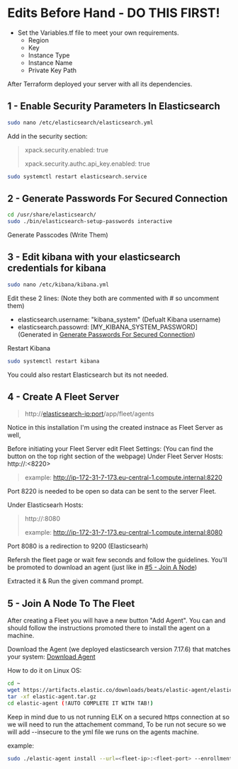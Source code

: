 # Edits Before Hand - DO THIS FIRST!
* Set the Variables.tf file to meet your own requirements.
	* Region
	* Key
	* Instance Type
	* Instance Name
	* Private Key Path

After Terraform deployed your server with all its dependencies.

## 1 - Enable Security Parameters In Elasticsearch
```sh
sudo nano /etc/elasticsearch/elasticsearch.yml
```
Add in the security section:
>xpack.security.enabled: true
>
>xpack.security.authc.api_key.enabled: true

```sh
sudo systemctl restart elasticsearch.service
```

## 2 - Generate Passwords For Secured Connection
```sh
cd /usr/share/elasticsearch/
sudo ./bin/elasticsearch-setup-passwords interactive
```
Generate Passcodes (Write Them)

## 3 - Edit kibana with your elasticsearch credentials for kibana
```sh
sudo nano /etc/kibana/kibana.yml
```
Edit these 2 lines: (Note they both are commented with # so uncomment them)

* elasticsearch.username: "kibana_system" (Defualt Kibana username)
* elasticsearch.passowrd: [MY_KIBANA_SYSTEM_PASSWORD] (Generated in [Generate Passwords For Secured Connection](https://github.com/DavidXIVII/terraform-elk-deployment/blob/main/Installation.md#2---generate-passwords-for-secured-connection))

Restart Kibana
```sh
sudo systemctl restart kibana
```

You could also restart Elasticsearch but its not needed.
## 4 - Create A Fleet Server
> http://<elasticsearch-ip:port>/app/fleet/agents

Notice in this installation I'm using the created instnace as Fleet Server as well,

Before initiating your Fleet Server edit Fleet Settings: (You can find the button on the top right section of the webpage)
Under Fleet Server Hosts:
http://<aws-private-dns-ip>:<8220>
>
>example: http://ip-172-31-7-173.eu-central-1.compute.internal:8220

Port 8220 is needed to be open so data can be sent to the server Fleet.

Under Elasticsearh Hosts:
>http://<aws-private-dns-ip>:8080
>
>example: http://ip-172-31-7-173.eu-central-1.compute.internal:8080

Port 8080 is a redirection to 9200 (Elasticsearh)

Refersh the fleet page or wait few seconds and follow the guidelines.
You'll be promoted to download an agent (just like in [#5 - Join A Node](https://github.com/DavidXIVII/terraform-elk-deployment/blob/main/Installation.md#5---join-a-node-to-the-fleet))

Extracted it & Run the given command prompt.

## 5 - Join A Node To The Fleet
After creating a Fleet you will have a new button "Add Agent".
You can and should follow the instructions promoted there to install the agent on a machine.

Download the Agent (we deployed elasticsearch version 7.17.6) that matches your system:
[Download Agent](https://www.elastic.co/downloads/past-releases/elastic-agent-7-17-6)

How to do it on Linux OS:
```sh
cd ~
wget https://artifacts.elastic.co/downloads/beats/elastic-agent/elastic-agent-7.17.6-linux-x86_64.tar.gz -o elastic-agent.tar.gz
tar -xf elastic-agent.tar.gz
cd elastic-agent (!AUTO COMPLETE IT WITH TAB!)

```


Keep in mind due to us not running ELK on a secured https connection at so we will need to run the attachement command,
To be run not secure so we will add --insecure to the yml file we runs on the agents machine.

example:
```sh
sudo ./elastic-agent install --url=<fleet-ip>:<fleet-port> --enrollment-token=<token> -- insecure
```
